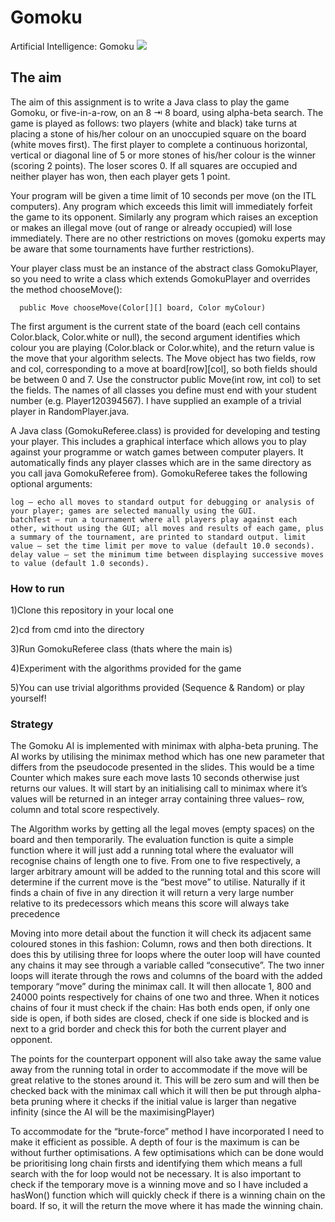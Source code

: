 # Gomoku
Artificial Intelligence: Gomoku
<img src = "https://media.giphy.com/media/j6BxkHsRoLdCpPJp1L/giphy.gif"/>
## The aim

The aim of this assignment is to write a Java class to play the game Gomoku, or five-in-a-row, on an 8 ⇥ 8 board, using alpha-beta search. The game is played as follows: two players (white and black) take turns at placing a stone of his/her colour on an unoccupied square on the board (white moves first). The first player to complete a continuous horizontal, vertical or diagonal line of 5 or more stones of his/her colour is the winner (scoring 2 points). The loser scores 0. If all squares are occupied and neither player has won, then each player gets 1 point.

Your program will be given a time limit of 10 seconds per move (on the ITL computers). Any program which exceeds this limit will immediately forfeit the game to its opponent. Similarly any program which raises an exception or makes an illegal move (out of range or already occupied) will lose immediately. There are no other restrictions on moves (gomoku experts may be aware that some tournaments have further restrictions).

Your player class must be an instance of the abstract class GomokuPlayer, so you need to write a class which extends GomokuPlayer and 
overrides the method chooseMove():

      public Move chooseMove(Color[][] board, Color myColour)

The first argument is the current state of the board (each cell contains Color.black, Color.white or null), the second argument identifies which colour you are playing (Color.black or Color.white), and the return value is the move that your algorithm selects. The Move object has two fields, row and col, corresponding to a move at board[row][col], so both fields should be between 0 and 7. Use the constructor public Move(int row, int col) to set the fields. The names of all classes you define must end with your student number (e.g. Player120394567). I have supplied an example of a trivial player in RandomPlayer.java.

A Java class (GomokuReferee.class) is provided for developing and testing your player. This includes a graphical interface which allows you to play against your programme or watch games between computer players. It automatically finds any player classes which are in the same directory as you call java GomokuReferee from). GomokuReferee takes the following optional arguments:

	log — echo all moves to standard output for debugging or analysis of your player; games are selected manually using the GUI.
	batchTest — run a tournament where all players play against each other, without using the GUI; all moves and results of each game, plus a summary of the tournament, are printed to standard output. limit value — set the time limit per move to value (default 10.0 seconds).
	delay value — set the minimum time between displaying successive moves to value (default 1.0 seconds).

### How to run

1)Clone this repository in your local one 

2)cd from cmd into the directory

3)Run GomokuReferee class (thats where the main is)

4)Experiment with the algorithms provided for the game

5)You can use trivial algorithms provided (Sequence & Random) or play yourself!

### Strategy

The Gomoku AI is implemented with minimax with alpha-beta pruning. The AI works by
utilising the minimax method which has one new parameter that differs from the pseudocode presented in the slides. This would be a time Counter which makes sure each move
lasts 10 seconds otherwise just returns our values. It will start by an initialising call to
minimax where it’s values will be returned in an integer array containing three values– row,
column and total score respectively.

The Algorithm works by getting all the legal moves (empty spaces) on the board and then
temporarily. The evaluation function is quite a simple function where it will just add a running
total where the evaluator will recognise chains of length one to five. From one to five
respectively, a larger arbitrary amount will be added to the running total and this score will
determine if the current move is the “best move” to utilise. Naturally if it finds a chain of five
in any direction it will return a very large number relative to its predecessors which means
this score will always take precedence

Moving into more detail about the function it will check its adjacent same coloured stones in
this fashion: Column, rows and then both directions. It does this by utilising three for loops
where the outer loop will have counted any chains it may see through a variable called
“consecutive”. The two inner loops will iterate through the rows and columns of the board
with the added temporary “move” during the minimax call. It will then allocate 1, 800 and
24000 points respectively for chains of one two and three. When it notices chains of four it
must check if the chain: Has both ends open, if only one side is open, if both sides are
closed, check if one side is blocked and is next to a grid border and check this for both the
current player and opponent.

The points for the counterpart opponent will also take away the same value away from the
running total in order to accommodate if the move will be great relative to the stones around
it. This will be zero sum and will then be checked back with the minimax call which it will then
be put through alpha-beta pruning where it checks if the initial value is larger than negative
infinity (since the AI will be the maximisingPlayer)

To accommodate for the “brute-force” method I have incorporated I need to make it efficient
as possible. A depth of four is the maximum is can be without further optimisations. A few
optimisations which can be done would be prioritising long chain firsts and identifying them
which means a full search with the for loop would not be necessary. It is also important to
check if the temporary move is a winning move and so I have included a hasWon() function
which will quickly check if there is a winning chain on the board. If so, it will the return the
move where it has made the winning chain.


